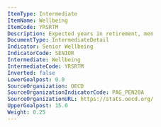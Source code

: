 ```yaml
---
ItemType: Intermediate
ItemName: Wellbeing
ItemCode: YRSRTM
Description: Expected years in retirement, men
DocumentType: IntermediateDetail
Indicator: Senior Wellbeing
IndicatorCode: SENIOR
Intermediate: Wellbeing
IntermediateCode: YRSRTM
Inverted: false
LowerGoalpost: 0.0
SourceOrganization: OECD
SourceOrganizationIndicatorCode: PAG_PEN20A
SourceOrganizationURL: https://stats.oecd.org/
UpperGoalpost: 15.0
Weight: 0.25
---
```


